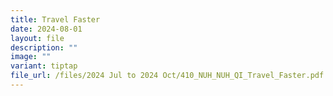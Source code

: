 ```yaml
---
title: Travel Faster
date: 2024-08-01
layout: file
description: ""
image: ""
variant: tiptap
file_url: /files/2024 Jul to 2024 Oct/410_NUH_NUH_QI_Travel_Faster.pdf
---
```

